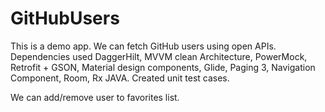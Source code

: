 # GitHubUsers

This is a demo app. We can fetch GitHub users using open APIs.
Dependencies used DaggerHilt, MVVM clean Architecture, PowerMock, Retrofit + GSON, Material design components, Glide, Paging 3, Navigation Component, Room, Rx JAVA.
Created unit test cases.

We can add/remove user to favorites list.
